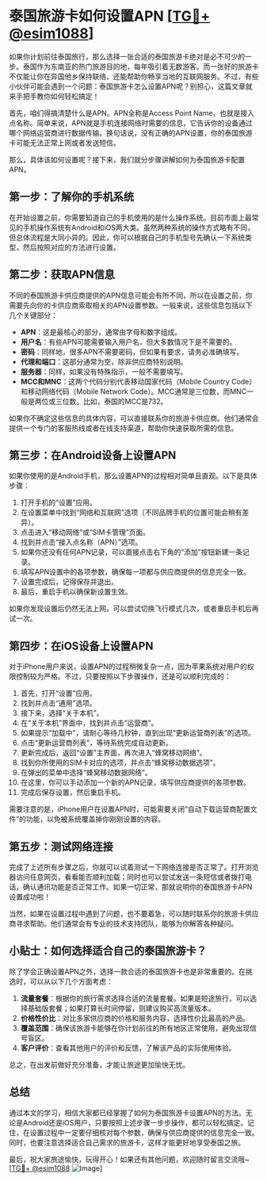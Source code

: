 # 泰国旅游卡如何设置APN [[TG💪+ @esim1088](https://t.me/s/esim1088)]

如果你计划前往泰国旅行，那么选择一张合适的泰国旅游卡绝对是必不可少的一步。泰国作为东南亚的热门旅游目的地，每年吸引着无数游客。而一张好的旅游卡不仅能让你在异国他乡保持联络，还能帮助你畅享当地的互联网服务。不过，有些小伙伴可能会遇到一个问题：泰国旅游卡怎么设置APN呢？别担心，这篇文章就来手把手教你如何轻松搞定！

首先，咱们得搞清楚什么是APN。APN全称是Access Point Name，也就是接入点名称。简单来说，APN就是手机连接网络时需要的信息，它告诉你的设备通过哪个网络运营商进行数据传输。换句话说，没有正确的APN设置，你的泰国旅游卡可能无法正常上网或者发送短信。

那么，具体该如何设置呢？接下来，我们就分步骤讲解如何为泰国旅游卡配置APN。

## 第一步：了解你的手机系统

在开始设置之前，你需要知道自己的手机使用的是什么操作系统。目前市面上最常见的手机操作系统有Android和iOS两大类。虽然两种系统的操作方式略有不同，但总体流程是大同小异的。因此，你可以根据自己的手机型号先确认一下系统类型，然后按照对应的方法进行设置。

## 第二步：获取APN信息

不同的泰国旅游卡供应商提供的APN信息可能会有所不同，所以在设置之前，你需要先向你的卡供应商索取相关的APN设置参数。一般来说，这些信息包括以下几个关键部分：

- **APN**：这是最核心的部分，通常由字母和数字组成。
- **用户名**：有些APN可能需要输入用户名，但大多数情况下是不需要的。
- **密码**：同样地，很多APN不需要密码，但如果有要求，请务必准确填写。
- **代理和端口**：这部分通常为空，除非供应商特别说明。
- **服务器**：同样，如果没有特殊指示，一般不需要填写。
- **MCC和MNC**：这两个代码分别代表移动国家代码（Mobile Country Code）和移动网络代码（Mobile Network Code）。MCC通常是三位数，而MNC一般是两位或三位数。比如，泰国的MCC是732。

如果你不确定这些信息的具体内容，可以直接联系你的旅游卡供应商。他们通常会提供一个专门的客服热线或者在线支持渠道，帮助你快速获取所需的信息。

## 第三步：在Android设备上设置APN

如果你使用的是Android手机，那么设置APN的过程相对简单且直观。以下是具体步骤：

1. 打开手机的“设置”应用。
2. 在设置菜单中找到“网络和互联网”选项（不同品牌手机的位置可能会稍有差异）。
3. 点击进入“移动网络”或“SIM卡管理”页面。
4. 找到并点击“接入点名称（APN）”选项。
5. 如果你还没有任何APN记录，可以直接点击右下角的“添加”按钮新建一条记录。
6. 填写APN设置中的各项参数，确保每一项都与供应商提供的信息完全一致。
7. 设置完成后，记得保存并退出。
8. 最后，重启手机以确保新设置生效。

如果你发现设置后仍然无法上网，可以尝试切换飞行模式几次，或者重启手机后再试一次。

## 第四步：在iOS设备上设置APN

对于iPhone用户来说，设置APN的过程稍微复杂一点，因为苹果系统对用户的权限控制较为严格。不过，只要按照以下步骤操作，还是可以顺利完成的：

1. 首先，打开“设置”应用。
2. 找到并点击“通用”选项。
3. 接下来，选择“关于本机”。
4. 在“关于本机”界面中，找到并点击“运营商”。
5. 如果提示“加载中”，请耐心等待几秒钟，直到出现“更新运营商列表”的选项。
6. 点击“更新运营商列表”，等待系统完成自动更新。
7. 更新完成后，返回“设置”主界面，再次进入“蜂窝移动网络”。
8. 找到你所使用的SIM卡对应的选项，并点击“蜂窝移动数据选项”。
9. 在弹出的菜单中选择“蜂窝移动数据网络”。
10. 在这里，你可以手动添加一个新的APN记录，填写供应商提供的各项参数。
11. 完成后保存设置，然后重启手机。

需要注意的是，iPhone用户在设置APN时，可能需要关闭“自动下载运营商配置文件”的功能，以免被系统覆盖掉你刚刚设置的内容。

## 第五步：测试网络连接

完成了上述所有步骤之后，你就可以试着测试一下网络连接是否正常了。打开浏览器访问任意网页，看看能否顺利加载；同时也可以尝试发送一条短信或者拨打电话，确认通讯功能是否正常工作。如果一切正常，那就说明你的泰国旅游卡APN设置成功啦！

当然，如果在设置过程中遇到了问题，也不要着急，可以随时联系你的旅游卡供应商寻求帮助。他们通常会有专业的技术支持团队，能够为你解答各种疑问。

## 小贴士：如何选择适合自己的泰国旅游卡？

除了学会正确设置APN之外，选择一款合适的泰国旅游卡也是非常重要的。在挑选时，可以从以下几个方面考虑：

1. **流量套餐**：根据你的旅行需求选择合适的流量套餐。如果是短途旅行，可以选择基础版套餐；如果打算长时间停留，则建议购买高流量版本。
2. **价格性价比**：对比多家供应商的价格和服务内容，选择性价比最高的产品。
3. **覆盖范围**：确保该旅游卡能够在你计划前往的所有地区正常使用，避免出现信号盲区。
4. **客户评价**：查看其他用户的评价和反馈，了解该产品的实际使用体验。

总之，在出发前做好充分准备，才能让旅途更加愉快无忧。

## 总结

通过本文的学习，相信大家都已经掌握了如何为泰国旅游卡设置APN的方法。无论是Android还是iOS用户，只要按照上述步骤一步步操作，都可以轻松搞定。记住，在设置过程中一定要仔细核对每个参数，确保与供应商提供的信息完全一致。同时，也要注意选择适合自己需求的旅游卡，这样才能更好地享受泰国之旅。

最后，祝大家旅途愉快，玩得开心！如果还有其他问题，欢迎随时留言交流哦~ [[TG💪+ @esim1088](https://t.me/s/esim1088) ![Image](https://i.postimg.cc/4NQfJmqS/Snipaste-2025-05-13-00-14-12.png)]